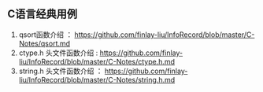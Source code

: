 ## C语言经典用例

1. qsort函数介绍 ： https://github.com/finlay-liu/InfoRecord/blob/master/C-Notes/qsort.md
2. ctype.h 头文件函数介绍 : https://github.com/finlay-liu/InfoRecord/blob/master/C-Notes/ctype.h.md
3. string.h 头文件函数介绍 ： https://github.com/finlay-liu/InfoRecord/blob/master/C-Notes/string.h.md